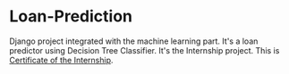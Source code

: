 # Loan-Prediction
Django project integrated with the machine learning part. It's a loan predictor using Decision Tree Classifier. It's the Internship project. This is [Certificate of the Internship](https://github.com/subramanya9112/Loan-Prediction/blob/master/Certificate.pdf).
